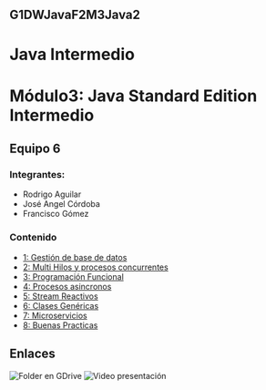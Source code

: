 ## G1DWJavaF2M3Java2
# Java Intermedio

# Módulo3: Java Standard Edition Intermedio

## Equipo 6


### Integrantes:

* Rodrigo Aguilar
* José Angel Córdoba
* Francisco Gómez

### Contenido

- [1: Gestión de base de datos](./Sesion-01/Readme.md)
- [2: Multi Hilos y procesos concurrentes](./Sesion-02/Readme.md)
- [3: Programación Funcional](./Sesion-03/Readme.md)
- [4: Procesos asincronos](./Sesion-04/Readme.md)
- [5: Stream Reactivos](./Sesion-05/Readme.md)
- [6: Clases Genéricas](./Sesion-06/Readme.md)
- [7: Microservicios](Sesion-07/Readme.md)
- [8: Buenas Practicas](./Sesion-08/Readme.md)

##  Enlaces

![Folder en GDrive](https://drive.google.com/drive/folders/1ZP2cKQZh-P5tXYnDK2QZ6Pt2sapip0cc?usp=share_link)
![Video presentación](https://drive.google.com/file/d/1vM6_BRa21D7K9MlP5Bnj1kOAidQAJ0I5/view?usp=share_link)
